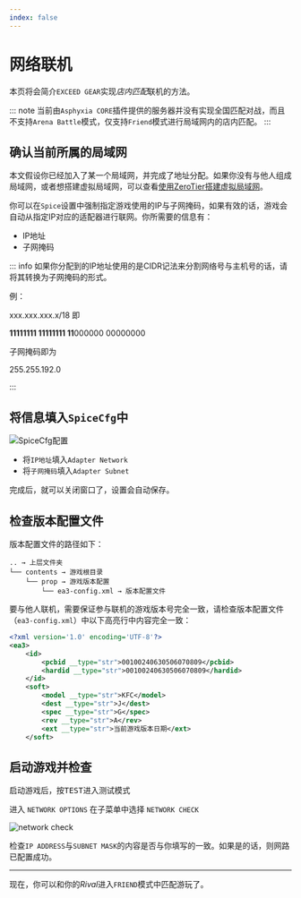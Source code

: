 ```yaml
---
index: false
---
```


# 网络联机

本页将会简介`EXCEED GEAR`实现*店内匹配*联机的方法。

::: note
当前由`Asphyxia CORE`插件提供的服务器并没有实现全国匹配对战，而且不支持`Arena Battle`模式，仅支持`Friend`模式进行局域网内的店内匹配。
:::

## 确认当前所属的局域网

本文假设你已经加入了某一个局域网，并完成了地址分配。如果你没有与他人组成局域网，或者想搭建虚拟局域网，可以查看[使用ZeroTier搭建虚拟局域网](./zerotier.md)。

你可以在`Spice`设置中强制指定游戏使用的IP与子网掩码，如果有效的话，游戏会自动从指定IP对应的适配器进行联网。你所需要的信息有：

+ IP地址
+ 子网掩码

::: info
如果你分配到的IP地址使用的是CIDR记法来分割网络号与主机号的话，请将其转换为子网掩码的形式。

例：

xxx.xxx.xxx.x/18 即

**11111111 11111111 11**000000 00000000

子网掩码即为

255.255.192.0

:::

## 将信息填入`SpiceCfg`中

![SpiceCfg配置](/assets/net-spicecfg.jpg)

+ 将`IP地址`填入`Adapter Network`
+ 将`子网掩码`填入`Adapter Subnet`

完成后，就可以关闭窗口了，设置会自动保存。

## 检查版本配置文件

版本配置文件的路径如下：

```
.. → 上层文件夹
└── contents → 游戏根目录
    └── prop → 游戏版本配置
        └── ea3-config.xml → 版本配置文件
```

要与他人联机，需要保证参与联机的游戏版本号完全一致，请检查版本配置文件（`ea3-config.xml`）中以下高亮行中内容完全一致：

``` xml {9-12}
<?xml version='1.0' encoding='UTF-8'?>
<ea3>
    <id>
        <pcbid __type="str">00100240630506070809</pcbid>
        <hardid __type="str">00100240630506070809</hardid>
    </id>
    <soft>
        <model __type="str">KFC</model>
        <dest __type="str">J</dest>
        <spec __type="str">G</spec>
        <rev __type="str">A</rev>
        <ext __type="str">当前游戏版本日期</ext>
    </soft>
```

## 启动游戏并检查

启动游戏后，按<kbd>TEST</kbd>进入测试模式


进入 `NETWORK OPTIONS` 在子菜单中选择 `NETWORK CHECK`

![network check](/assets/net-check.jpg)

检查`IP ADDRESS`与`SUBNET MASK`的内容是否与你填写的一致。如果是的话，则网路已配置成功。

---

现在，你可以和你的*Rival*进入`FRIEND`模式中匹配游玩了。
